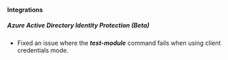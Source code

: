 
#### Integrations
##### Azure Active Directory Identity Protection (Beta)
- Fixed an issue where the ***test-module*** command fails when using client credentials mode.
